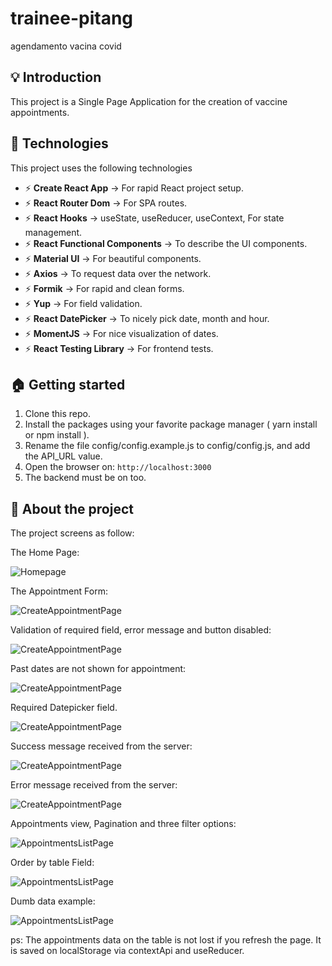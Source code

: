 # trainee-pitang
agendamento vacina covid

## :bulb: Introduction 

This project is a Single Page Application for the creation of vaccine appointments.

## :tada: Technologies

This project uses the following technologies

- :zap: **Create React App** -> For rapid React project setup.
- :zap: **React Router Dom** -> For SPA routes.
- :zap: **React Hooks** -> useState, useReducer, useContext, For state management.
- :zap: **React Functional Components** -> To describe the UI components.
- :zap: **Material UI** -> For beautiful components. 
- :zap: **Axios** -> To request data over the network.
- :zap: **Formik** -> For rapid and clean forms.
- :zap: **Yup** -> For field validation.
- :zap: **React DatePicker** -> To nicely pick date, month and hour.
- :zap: **MomentJS** -> For nice visualization of dates.
- :zap: **React Testing Library** -> For frontend tests.

## :house: Getting started

1. Clone this repo.
2. Install the packages using your favorite package manager ( yarn install or npm install ).
3. Rename the file config/config.example.js to config/config.js, and add the API_URL value. 
4. Open the browser on: `http://localhost:3000`
5. The backend must be on too.

## :ticket: About the project

The project screens as follow: 

The Home Page:

![Homepage](https://i.imgur.com/aKMOVfl.png)

The Appointment Form:

![CreateAppointmentPage](https://i.imgur.com/cwBIMX2.png)

Validation of required field, error message and button disabled:

![CreateAppointmentPage](https://i.imgur.com/Hi7rwSH.png)

Past dates are not shown for appointment:

![CreateAppointmentPage](https://i.imgur.com/1WtJd3h.png)

Required Datepicker field.

![CreateAppointmentPage](https://i.imgur.com/Fc0fdCi.png)

Success message received from the server:

![CreateAppointmentPage](https://i.imgur.com/OuvSox1.png)

Error message received from the server:

![CreateAppointmentPage](https://i.imgur.com/4dND1pp.png)

Appointments view, Pagination and three filter options: 

![AppointmentsListPage](https://i.imgur.com/g8OTKni.png)

Order by table Field:

![AppointmentsListPage](https://i.imgur.com/CDqZqRF.png)

Dumb data example:

![AppointmentsListPage](https://i.imgur.com/xkNSGja.png)

ps: The appointments data on the table is not lost if you refresh the page. It is saved on localStorage via contextApi and useReducer.
















